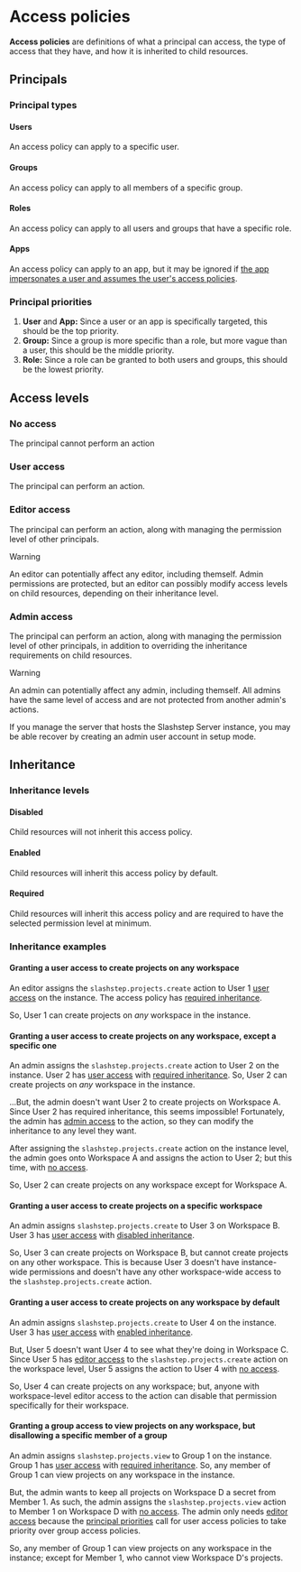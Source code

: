 # Access policies
**Access policies** are definitions of what a principal can access, the type of access that they have, and how it is inherited to child resources. 

## Principals
### Principal types
#### Users
An access policy can apply to a specific user. 

#### Groups
An access policy can apply to all members of a specific group.

#### Roles
An access policy can apply to all users and groups that have a specific role.

#### Apps
An access policy can apply to an app, but it may be ignored if [the app impersonates a user and assumes the user's access policies](../App/README.md#impersonating-a-user).

### Principal priorities
1. **User** and **App:** Since a user or an app is specifically targeted, this should be the top priority.
2. **Group:** Since a group is more specific than a role, but more vague than a user, this should be the middle priority.
3. **Role:** Since a role can be granted to both users and groups, this should be the lowest priority.

## Access levels
### No access
The principal cannot perform an action

### User access
The principal can perform an action.

### Editor access
The principal can perform an action, along with managing the permission level of other principals. 

> [!WARNING]
> An editor can potentially affect any editor, including themself. Admin permissions are protected, but an editor can possibly modify access levels on child resources, depending on their inheritance level.

### Admin access
The principal can perform an action, along with managing the permission level of other principals, in addition to overriding the inheritance requirements on child resources.

> [!WARNING]
> An admin can potentially affect any admin, including themself. All admins have the same level of access and are not protected from another admin's actions.
> 
> If you manage the server that hosts the Slashstep Server instance, you may be able recover by creating an admin user account in setup mode.

## Inheritance
### Inheritance levels
#### Disabled
Child resources will not inherit this access policy.

#### Enabled
Child resources will inherit this access policy by default.

#### Required
Child resources will inherit this access policy and are required to have the selected permission level at minimum.

### Inheritance examples
#### Granting a user access to create projects on any workspace
An editor assigns the `slashstep.projects.create` action to User 1 [user access](#user-access) on the instance. The access policy has [required inheritance](#required). 

So, User 1 can create projects on *any* workspace in the instance. 

#### Granting a user access to create projects on any workspace, except a specific one
An admin assigns the `slashstep.projects.create` action to User 2 on the instance. User 2 has [user access](#user-access) with [required inheritance](#required). So, User 2 can create projects on *any* workspace in the instance.

...But, the admin doesn't want User 2 to create projects on Workspace A. Since User 2 has required inheritance, this seems impossible! Fortunately, the admin has [admin access](#admin-access) to the action, so they can modify the inheritance to any level they want. 

After assigning the `slashstep.projects.create` action on the instance level, the admin goes onto Workspace A and assigns the action to User 2; but this time, with [no access](#no-access). 

So, User 2 can create projects on any workspace except for Workspace A.

#### Granting a user access to create projects on a specific workspace
An admin assigns `slashstep.projects.create` to User 3 on Workspace B. User 3 has [user access](#user-access) with [disabled inheritance](#disabled). 

So, User 3 can create projects on Workspace B, but cannot create projects on any other workspace. This is because User 3 doesn't have instance-wide permissions and doesn't have any other workspace-wide access to the `slashstep.projects.create` action.

#### Granting a user access to create projects on any workspace by default
An admin assigns `slashstep.projects.create` to User 4 on the instance. User 3 has [user access](#user-access) with [enabled inheritance](#enabled). 

But, User 5 doesn't want User 4 to see what they're doing in Workspace C. Since User 5 has [editor access](#editor-access) to the `slashstep.projects.create` action on the workspace level, User 5 assigns the action to User 4 with [no access](#no-access).

So, User 4 can create projects on any workspace; but, anyone with workspace-level editor access to the action can disable that permission specifically for their workspace.

#### Granting a group access to view projects on any workspace, but disallowing a specific member of a group
An admin assigns `slashstep.projects.view` to Group 1 on the instance. Group 1 has [user access](#user-access) with [required inheritance](#required). So, any member of Group 1 can view projects on any workspace in the instance.

But, the admin wants to keep all projects on Workspace D a secret from Member 1. As such, the admin assigns the `slashstep.projects.view` action to Member 1 on Workspace D with [no access](#no-access). The admin only needs [editor access](#editor-access) because the [principal priorities](#principal-priorities) call for user access policies to take priority over group access policies.

So, any member of Group 1 can view projects on any workspace in the instance; except for Member 1, who cannot view Workspace D's projects.
